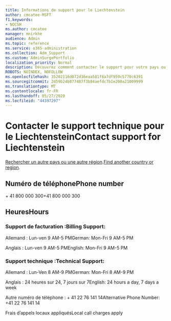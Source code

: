 ```yaml
---
title: Informations de support pour le Liechtenstein
author: cmcatee-MSFT
f1.keywords:
- NOCSH
ms.author: cmcatee
manager: mnirkhe
audience: Admin
ms.topic: reference
ms.service: o365-administration
ms.collection: Adm_Support
ms.custom: AdminSurgePortfolio
localization_priority: Normal
description: Découvrez comment contacter le support pour votre pays ou région.
ROBOTS: NOINDEX, NOFOLLOW
ms.openlocfilehash: 35202116d072d36eaa581f8a7df959c5770c6391
ms.sourcegitcommit: 2d59b24b877487f3b84aefdc7b1e200a21009999
ms.translationtype: MT
ms.contentlocale: fr-FR
ms.lasthandoff: 05/27/2020
ms.locfileid: "44397297"
---
```

# <a name="contact-support-for-liechtenstein"></a><span data-ttu-id="99790-103">Contacter le support technique pour le Liechtenstein</span><span class="sxs-lookup"><span data-stu-id="99790-103">Contact support for Liechtenstein</span></span>

<span data-ttu-id="99790-104">[Rechercher un autre pays ou une autre région](../contact-support-for-business-products.md).</span><span class="sxs-lookup"><span data-stu-id="99790-104">[Find another country or region](../contact-support-for-business-products.md).</span></span>

## <a name="phone-number"></a><span data-ttu-id="99790-105">Numéro de téléphone</span><span class="sxs-lookup"><span data-stu-id="99790-105">Phone number</span></span>
<span data-ttu-id="99790-106">+ 41 800 000 300</span><span class="sxs-lookup"><span data-stu-id="99790-106">+41 800 000 300</span></span>

## <a name="hours"></a><span data-ttu-id="99790-107">Heures</span><span class="sxs-lookup"><span data-stu-id="99790-107">Hours</span></span>
### <a name="billing-support"></a><span data-ttu-id="99790-108">Support de facturation :</span><span class="sxs-lookup"><span data-stu-id="99790-108">Billing Support:</span></span>

<span data-ttu-id="99790-109">Allemand : Lun-ven 9 AM-5 PM</span><span class="sxs-lookup"><span data-stu-id="99790-109">German: Mon-Fri 9 AM-5 PM</span></span>

<span data-ttu-id="99790-110">Anglais : Lun-ven 9 AM-5 PM</span><span class="sxs-lookup"><span data-stu-id="99790-110">English: Mon-Fri 9 AM-5 PM</span></span>

### <a name="technical-support"></a><span data-ttu-id="99790-111">Support technique :</span><span class="sxs-lookup"><span data-stu-id="99790-111">Technical Support:</span></span>

<span data-ttu-id="99790-112">Allemand : Lun-Ven 8 AM-9 PM</span><span class="sxs-lookup"><span data-stu-id="99790-112">German: Mon-Fri 8 AM-9 PM</span></span>

<span data-ttu-id="99790-113">Anglais : 24 heures sur 24, 7 jours sur 7</span><span class="sxs-lookup"><span data-stu-id="99790-113">English: 24 hours a day, 7 days a week</span></span>

<span data-ttu-id="99790-114">Autre numéro de téléphone : + 41 22 76 141 14</span><span class="sxs-lookup"><span data-stu-id="99790-114">Alternative Phone Number: +41 22 76 141 14</span></span>

<span data-ttu-id="99790-115">Frais d’appels locaux appliqués</span><span class="sxs-lookup"><span data-stu-id="99790-115">Local call charges apply</span></span>
